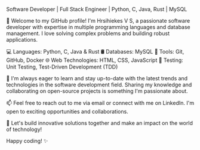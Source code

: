 Software Developer | Full Stack Engineer | Python, C, Java, Rust | MySQL

👋 Welcome to my GitHub profile! I'm Hrsihiekes V S, a passionate software developer with expertise in multiple programming languages and database management. I love solving complex problems and building robust applications.

💻 Languages: Python, C, Java & Rust
🛢️ Databases: MySQL
🔨 Tools: Git, GitHub, Docker
🌐 Web Technologies: HTML, CSS, JavaScript
🧪 Testing: Unit Testing, Test-Driven Development (TDD)

🌱 I'm always eager to learn and stay up-to-date with the latest trends and technologies in the software development field. Sharing my knowledge and collaborating on open-source projects is something I'm passionate about.

📫 Feel free to reach out to me via email or connect with me on LinkedIn. I'm open to exciting opportunities and collaborations.

🌟 Let's build innovative solutions together and make an impact on the world of technology!

Happy coding! ✨
